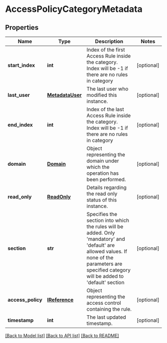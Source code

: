 # AccessPolicyCategoryMetadata

## Properties
Name | Type | Description | Notes
------------ | ------------- | ------------- | -------------
**start_index** | **int** | Index of the first Access Rule inside the category. Index will be -1 if there are no rules in category | [optional] 
**last_user** | [**MetadataUser**](MetadataUser.md) | The last user who modified this instance. | [optional] 
**end_index** | **int** | Index of the last Access Rule inside the category. Index will be -1 if there are no rules in category | [optional] 
**domain** | [**Domain**](Domain.md) | Object representing the domain under which the operation has been performed. | [optional] 
**read_only** | [**ReadOnly**](ReadOnly.md) | Details regarding the read only status of this instance. | [optional] 
**section** | **str** | Specifies the section into which the rules will be added. Only &#39;mandatory&#39; and &#39;default&#39; are allowed values. If none of the parameters are specified category will be added to &#39;default&#39; section | [optional] 
**access_policy** | [**IReference**](IReference.md) | Object representing the access control containing the rule. | [optional] 
**timestamp** | **int** | The last updated timestamp. | [optional] 

[[Back to Model list]](../README.md#documentation-for-models) [[Back to API list]](../README.md#documentation-for-api-endpoints) [[Back to README]](../README.md)


